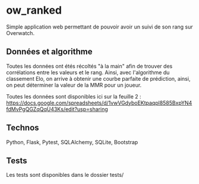 # ow_ranked
Simple application web permettant de pouvoir avoir un suivi de son rang sur Overwatch.

## Données et algorithme
Toutes les données ont étés récoltés "à la main" afin de trouver des corrélations entre les
valeurs et le rang.
Ainsi, avec l'algorithme du classement Elo, on arrive à obtenir une courbe parfaite de prédiction, ainsi, on peut déterminer la valeur de la MMR pour un joueur.

Toutes les données sont disponibles ici sur la feuille 2 : https://docs.google.com/spreadsheets/d/1vwVGdyboEKtpaqpl8585BxpYN4fdMvPgQGZqQqU43Ks/edit?usp=sharing

## Technos
Python, Flask, Pytest, SQLAlchemy, SQLite, Bootstrap

## Tests
Les tests sont disponibles dans le dossier tests/
